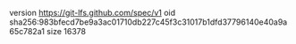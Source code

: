 version https://git-lfs.github.com/spec/v1
oid sha256:983bfecd7be9a3ac01710db227c45f3c31017b1dfd37796140e40a9a65c782a1
size 16378
